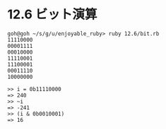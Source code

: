 # 12.6 ビット演算

```
goh@goh ~/s/g/u/enjoyable_ruby> ruby 12.6/bit.rb
11110000
00001111
00010000
11110001
11100001
00011110
10000000
```

```
>> i = 0b11110000
=> 240
>> ~i
=> -241
>> (i & 0b0010001)
=> 16
```

